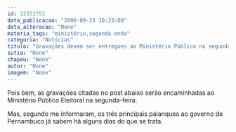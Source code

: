 ```yaml
---
id: 12372752
data_publicacao: "2006-09-23 10:33:00"
data_alteracao: "None"
materia_tags: "ministério,segunda onda"
categoria: "Notícias"
titulo: "Gravações devem ser entregues ao Ministério Público na segunda"
sutia: "None"
chapeu: "None"
autor: "None"
imagem: "None"
---
```

<p><P>Pois bem, as gravações citadas no post abaixo serão encaminhadas ao Ministério Público Eleitoral na segunda-feira.</P></p>
<p><P>Mas, segundo me informaram, os três principais palanques ao governo de Pernambuco já sabem há alguns dias do que se trata.</P> </p>
